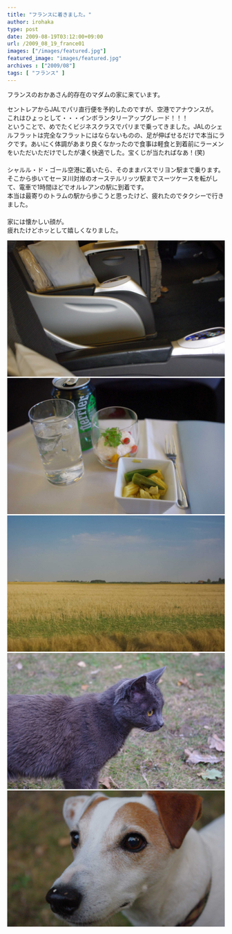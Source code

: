 ```yaml
---
title: "フランスに着きました。"
author: irohaka
type: post
date: 2009-08-19T03:12:00+09:00
url: /2009_08_19_france01
images: ["/images/featured.jpg"]
featured_image: "images/featured.jpg"
archives : ["2009/08"]
tags: [ "フランス" ]
---
```


 フランスのおかあさん的存在のマダムの家に来ています。  
 <!--more-->

セントレアからJALでパリ直行便を予約したのですが、空港でアナウンスが。  
これはひょっとして・・・インボランタリーアップグレード！！！  
ということで、めでたくビジネスクラスでパリまで乗ってきました。JALのシェルフラットは完全なフラットにはならないものの、足が伸ばせるだけで本当にラクです。あいにく体調があまり良くなかったので食事は軽食と到着前にラーメンをいただいただけでしたが凄く快適でした。宝くじが当たればなあ！(笑)  
　  
シャルル・ド・ゴール空港に着いたら、そのままバスでリヨン駅まで乗ります。そこから歩いてセーヌ川対岸のオーステルリッツ駅までスーツケースを転がして、電車で1時間ほどでオルレアンの駅に到着です。  
本当は最寄りのトラムの駅から歩こうと思ったけど、疲れたのでタクシーで行きました。  
　  
家には懐かしい顔が。  
疲れたけどホッとして嬉しくなりました。  

![久しぶりの長距離区間がビジネスなのは嬉しい。](images/2009_08_france01-01.jpg)  
![サラダが美味しかったけど、これ以上食べられなかった。](images/2009_08_france01-02.jpg)  
![パリからオルレアンは、ほぼこの風景](images/2009_08_france01-03.jpg)  
![Toupi、元気にしてたか。](images/2009_08_france01-04.jpg)  
![Pirate、お前は・・・いつも元気みたいだな。](images/2009_08_france01-05.jpg)  
